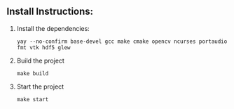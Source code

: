 ## Install Instructions:
1. Install the dependencies: 
    ```
    yay --no-confirm base-devel gcc make cmake opencv ncurses portaudio fmt vtk hdf5 glew
    ```
2. Build the project
    ```
    make build
    ```
3. Start the project
    ```
    make start
    ```
    
